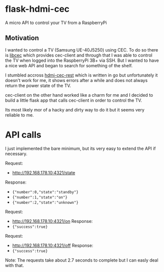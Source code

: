 # flask-hdmi-cec
A micro API to control your TV from a RaspberryPi

## Motivation

I wanted to control a TV (Samsung UE-40J5250) using CEC. To do so there is [libcec](https://github.com/Pulse-Eight/libcec/) which provides cec-client and through that I was able to control the TV when logged into the RaspberryPi 3B+ via SSH. But I wanted to have a nice web API and began to search for something of the shelf. 

I stumbled accross [hdmi-cec-rest](https://github.com/bah2830/hdmi-cec-rest/) which is written in go but unfortunately it doesn't work for me, it shows errors after a while and does not always return the power state of the TV.

cec-client on the other hand worked like a charm for me and I decided to build a little flask app that calls cec-client in order to control the TV.

Its most likely mor of a hacky and dirty way to do it but it seems very reliable to me.

# API calls

I just implemented the bare minimum, but its very easy to extend the API if necessary.

Request: 
 - http://192.168.178.10:4321/state
  
Response: 
 - `{"number":0,"state":"standby"}`
 - `{"number":1,"state":"on"}`
 - `{"number":2,"state":"unknown"}`

Request: 
 - http://192.168.178.10:4321/on
Response: 
 - `{"success":true}`
  
  
Request: 
 - http://192.168.178.10:4321/off
Response: 
 - `{"success":true}`
 
 Note: The requests take about 2.7 seconds to complete but I can easly deal with that.
